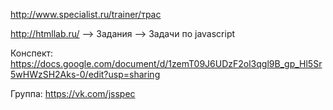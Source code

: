 http://www.specialist.ru/trainer/трас

http://htmllab.ru/ --> Задания --> Задачи по javascript

Конспект:
https://docs.google.com/document/d/1zemT09J6UDzF2ol3qgl9B_gp_Hl5Sr5wHWzSH2Aks-0/edit?usp=sharing

Группа: 
https://vk.com/jsspec